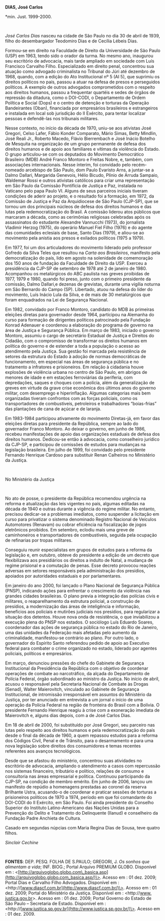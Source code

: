 **DIAS, José Carlos**

\*min. Just. 1999-2000.

 

*José Carlos Dias* nasceu na cidade de São Paulo no dia 30 de abril de
1939, filho do desembargador Teodomiro Dias e de Cecília Lébeis Dias.

Formou-se em direito na Faculdade de Direito da Universidade de São
Paulo (USP) em 1963, tendo sido o orador da turma. No mesmo ano,
inaugurou seu escritório de advocacia, mais tarde ampliado em sociedade
com Luís Francisco Carvalho Filho. Especializado em direito penal,
concentrou sua atuação como advogado criminalista no Tribunal do Júri
até dezembro de 1968, quando, com a edição do Ato Institucional nº 5 (AI
5), que suprimiu os direitos políticos no país, passou a atuar na defesa
de presos e perseguidos políticos. A exemplo de outros advogados
comprometidos com o respeito aos direitos humanos, passou a frequentar
quartéis e sedes de órgãos de repressão da ditadura, como o DOI-CODI, o
Departamento de Ordem Política e Social (Dops) e o centro de detenção e
torturas da Operação Bandeirantes (Oban), financiada por empresários
brasileiros e estrangeiros e instalada em local sob jurisdição do II
Exército, para tentar localizar pessoas e defendê-las nos tribunais
militares.

Nesse contexto, no início da década de 1970, uniu-se aos ativistas José
Gregori, Celso Lafer, Fábio Konder Comparato, Mário Simas, Betty
Mindlin, José Reali Jr., Roberto Macedo, Flávio Bierrembach e José
Inácio Botelho de Mesquita na organização de um grupo permanente de
defesa dos direitos humanos e de apoio aos familiares e vítimas da
violência do Estado. O grupo articulou-se com os deputados do Movimento
Democrático Brasileiro (MDB) André Franco Montoro e Freitas Nobre, e,
também, com associações internacionais. Nesse ínterim, foi convidado
pelo recém-nomeado arcebispo de São Paulo, dom Paulo Evaristo Arns, a
juntar-se a Dalmo Dallari, Margarida Genevois, Hélio Bicudo, Plínio de
Arruda Sampaio, Waldemar Rossi e outros ativistas católicos para criar
uma representação em São Paulo da Comissão Pontifícia de Justiça e Paz,
instalada no Vaticano pelo papa Paulo VI. Alguns de seus parceiros
iniciais tiveram condições de aderir ao projeto, e o resultado foi a
formação, em 1972, da Comissão de Justiça e Paz da Arquidiocese de São
Paulo (CJP-SP), que se tornou um dos principais núcleos de defesa dos
direitos humanos e das lutas pela redemocratização do Brasil. A comissão
liderou atos públicos que marcaram a década, como as cerimônias
religiosas celebradas após os assassinatos do estudante Alexandre
Vannucchi (1973), do jornalista Vladimir Herzog (1975), do operário
Manuel Fiel Filho (1976) e do agente das comunidades eclesiais de base,
Santo Dias (1979), e aliou-se ao movimento pela anistia aos presos e
exilados políticos (1975 a 1979).

Em 1977, foi um dos articuladores do movimento liderado pelo professor
Gofredo da Silva Teles que resultou na *Carta aos Brasileiros*,
manifesto pela democratização do país, lido em agosto na solenidade de
comemoração dos 150 anos de fundação da Faculdade de Direito da USP.
Exerceu a presidência da CJP-SP de setembro de 1978 até 2 de janeiro de
1980. Acompanhou os metalúrgicos do ABC paulista nas greves proibidas de
1977, 1979 e 1980, quando foi preso, junto com o primeiro presidente da
comissão, Dalmo Dallari,e dezenas de grevistas, durante uma vigília
noturna em São Bernardo do Campo (SP). Libertado, atuou na defesa do
líder do movimento, Luís Inácio Lula da Silva, e de mais de 30
metalúrgicos que foram enquadrados na Lei de Segurança Nacional.

Em 1982, convidado por Franco Montoro, candidato do MDB às primeiras
eleições diretas para governador desde 1964, participou na Alemanha do
curso para formação de dirigentes políticos patrocinado pela Fundação
Konrad Adenauer e coordenou a elaboração do programa de governo na área
de Justiça e Segurança Pública. Em março de 1983, iniciado o governo
Montoro, assumiu o cargo de secretário Estadual de Justiça e Direitos do
Cidadão, com o compromisso de transformar os direitos humanos em
política do governo e de estender a toda a população o acesso ao
atendimento pela Justiça. Sua gestão foi marcada pela resistência de
setores da estrutura do Estado à adoção de normas democráticas de
funcionamento, em especial nas áreas de segurança pública e no
tratamento a infratores e prisioneiros. Em relação à cidadania houve
explosões de violência urbana no centro de São Paulo, em abrigos de
menores de idade e em estações ferroviárias da periferia, com
depredações, saques e choques com a polícia, além da generalização de
greves em virtude da grave crise econômica dos últimos anos do governo
militar, com desemprego e hiperinflação. Algumas categorias mais bem
organizadas tiveram confrontos com as forças policiais, como os
transportadores de combustíveis, petroleiros e trabalhadores
“boias-frias” das plantações de cana de açúcar e de laranja.

Em 1983-1984 participou ativamente do movimento Diretas-já, em favor das
eleições diretas para presidente da República, sempre ao lado do
governador Franco Montoro. Ao deixar o governo, em junho de 1986,
recebeu manifestações de apoio das organizações estaduais de defesa dos
direitos humanos. Dedicou-se então à advocacia, como conselheiro
jurídico da CJP-SP, e participou de comissões de estudos para mudanças
na legislação brasileira. Em julho de 1999, foi convidado pelo
presidente Fernando Henrique Cardoso para substituir Renan Calheiros no
Ministério da Justiça.

 

No Ministério da Justiça

 

No ato de posse, o presidente da República recomendou urgência na
reforma e atualização das leis vigentes no país, algumas editadas na
década de 1940 e outras durante a vigência do regime militar. No
entanto, precisou dedicar-se a problemas imediatos, como suspender a
licitação em curso para privatizar o sistema denominado Registro
Nacional de Veículos Automotores (Renavam) ou cobrar eficiência na
fiscalização de jogos eletrônicos proibidos. Em setembro, eclodiu mais
uma greve de caminhoneiros e transportadores de combustíveis, seguida
pela ocupação de refinarias por tropas militares.

Conseguiu reunir especialistas em grupos de estudos para a reforma da
legislação e, em outubro, obteve do presidente a edição de um decreto
que flexibilizava aos presidiários os direitos a indulto de Natal, a
mudança de regime prisional e a comutação de penas. Esse decreto
provocou reações adversas em setores responsáveis pela administração dos
presídios, apoiados por autoridades estaduais e por parlamentares.

Em janeiro do ano 2000, foi lançado o Plano Nacional de Segurança
Pública (PNSP), indicando ações para enfrentar o crescimento da
violência nas grandes cidades brasileiras. O plano previa a integração
das polícias civis e militares, o reaparelhamento da estrutura policial,
a construção de presídios, a modernização das áreas de inteligência e
informação, benefícios aos policiais e mutirões judiciais nos presídios,
para regularizar a situação dos detentos. Houve nova onda de
resistência, o que inviabilizou a execução plena do PNSP nos estados. O
sociólogo Luís Eduardo Soares, coordenador das ações de segurança
pública no estado do Rio de Janeiro, uma das unidades da Federação mais
afetadas pelo aumento da criminalidade, manifestou-se contrário ao
plano. Por outro lado, o governador do Espírito Santo referendou pedido
de apoio ao Executivo federal para combater o crime organizado no
estado, liderado por agentes policiais, políticos e empresários.

Em março, denunciou pressões do chefe do Gabinete de Segurança
Institucional da Presidência da República com o objetivo de coordenar
operações de combate ao narcotráfico, da alçada do Departamento de
Polícia Federal, órgão subordinado ao ministro da Justiça. No início de
abril, acusou o responsável pela Secretaria Nacional de Combate às
Drogas (Senad), Walter Maierovitch, vinculado ao Gabinete de Segurança
Institucional, de intromissão irresponsável em assuntos do Ministério da
Justiça, por ter anunciado em entrevista a um jornal o início de uma
operação da Polícia Federal na região de fronteira do Brasil com a
Bolívia. O presidente Fernando Henrique reagiu à crise com a exoneração
imediata de Maierovitch e, alguns dias depois, com a de José Carlos
Dias.

Em 18 de abril de 2000, foi substituído por José Gregori, seu parceiro
nas lutas pelo respeito aos direitos humanos e pela redemocratização do
país desde o final da década de 1960, a quem repassou estudos para a
reforma dos Códigos Civil, Penal e de Trânsito, para o desarmamento e
para uma nova legislação sobre direitos dos consumidores e temas
recentes referentes aos avanços tecnológicos.

Desde que se afastou do ministério, concentrou suas atividades no
escritório de advocacia, ampliando o atendimento a casos com repercussão
nos sistemas financeiro, tributário e político, relações de consumo e
consultoria nas áreas empresarial e política. Continuou participando da
CJP-SP, na condição de membro emérito. Em junho de 2006, lançou um
manifesto de repúdio a homenagens prestadas ao coronel da reserva
Brilhante Ustra, acusando-o de coordenar e praticar sessões de torturas
a prisioneiros políticos de 1970 a 1974, período em que foi comandante
do DOI-CODI do II Exército, em São Paulo. Foi ainda presidente do
Conselho Superior do Instituto Latino-Americano das Nações Unidas para a
Prevenção do Delito e Tratamento do Delinquente (Ilanud) e conselheiro
da Fundação Padre Anchieta de Cultura.

Casado em segundas núpcias com Maria Regina Dias de Sousa, teve quatro
filhos.

*Sinclair Cechine*

 

**FONTES**: DEP. PESQ. FOLHA DE S.PAULO; GREGORI, J. *Os sonhos que
alimentam a vida*; INF. BIOG.; Portal Arquivo PREMIUM GLOBO. Disponível
em :
\<[http://arquivoglobo.globo.com\_basica.asp](http://arquivoglobo.globo.com_basica.asp/)\>.
Acesso em : 01 dez. 2009; Portal Dias e Carvalho Filho Advogados.
Disponível em :
\<http://[www.diascf.com.br](http://www.diascf.com.br/)\>. Acesso em :
01 dez. 2009; Portal do Ministério da Justiça. Disponível em :
\<http://[www. justica.gov.br](http://www.justica.gov.br/)\>. Acesso em
: 01 dez. 2009; Portal Governo do Estado de São Paulo – Secretaria de
Estado. Disponível em :
\<http://[www.justica.sp.gov.br](http://www.justica.sp.gov.br/)\>.
Acesso em : 01 dez. 2009.
